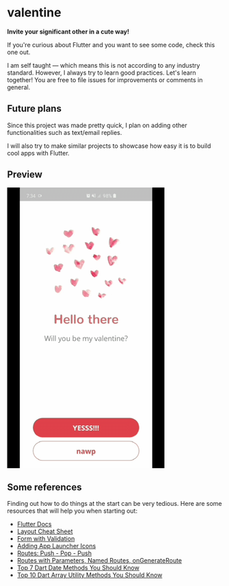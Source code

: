 # valentine

**Invite your significant other in a cute way!**

If you're curious about Flutter and you want to see some code, check this one out.

I am self taught — which means this is not according to any industry standard. However, I always try to learn good practices. Let's learn together! You are free to file issues for improvements or comments in general.

## Future plans

Since this project was made pretty quick, I plan on adding other functionalities such as text/email replies.

I will also try to make similar projects to showcase how easy it is to build cool apps with Flutter.

## Preview
![alt text](./preview.gif "valentine")

## Some references

Finding out how to do things at the start can be very tedious. Here are some resources that will help you when starting out:

* [Flutter Docs](https://flutter.dev/docs)
* [Layout Cheat Sheet](https://medium.com/flutter-community/flutter-layout-cheat-sheet-5363348d037e)
* [Form with Validation](https://flutter.dev/docs/cookbook/forms/validation#1-create-a-form-with-a-globalkey)
* [Adding App Launcher Icons](https://medium.com/@psyanite/how-to-add-app-launcher-icons-in-flutter-bd92b0e0873a)
* [Routes: Push - Pop - Push](https://medium.com/flutter-community/flutter-push-pop-push-1bb718b13c31)
* [Routes with Parameters, Named Routes, onGenerateRoute](https://resocoder.com/2019/04/27/flutter-routes-navigation-parameters-named-routes-ongenerateroute/)
* [Top 7 Dart Date Methods You Should Know](https://codeburst.io/top-7-date-methods-you-should-know-dart-6ce2b5f67090)
* [Top 10 Dart Array Utility Methods You Should Know](https://codeburst.io/top-10-array-utility-methods-you-should-know-dart-feb2648ee3a2?gi=b556fd0cd2a0)
